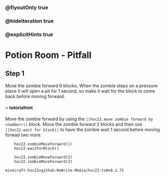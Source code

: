 ### @flyoutOnly true
### @hideIteration true
### @explicitHints true


# Potion Room - Pitfall

## Step 1
Move the zombie forward 6 blocks. When the zombie steps on a pressure place it will open a pit for 1 second, so make it wait for the block to come back before moving forward. 

#### ~ tutorialhint 
Move the zombie forward by using the ``||hoc22.move zombie forward by <number>||`` block. Move the zombie forward 2 blocks and then use ``||hoc22.wait for block||`` to have the zombie wait 1 second before moving forwad two more.



```ghost
    hoc22.zombieMoveForward(1)
    hoc22.waitForBlock()
```
```template
    hoc22.zombieMoveForward(2) 
    hoc22.zombieMoveForward(2)    
```
```package
minecraft-hoc22=github:ReWrite-Media/hoc22-ts#v0.2.75
```
